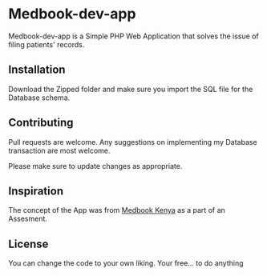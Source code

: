 # Medbook-dev-app

Medbook-dev-app is a Simple PHP Web Application that solves the issue of filing patients' records.

## Installation

Download the Zipped folder and make sure you import the SQL file for the Database schema.

## Contributing
Pull requests are welcome. Any suggestions on implementing my Database transaction are most welcome.

Please make sure to update changes as appropriate.

## Inspiration

The concept of the App was from [
Medbook Kenya](https://www.medbookafrica.com/) as a part of an Assesment.

## License
You can change the code to your own liking. Your free... to do anything
